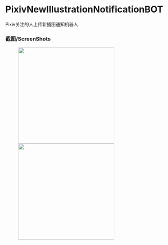 # PixivNewIllustrationNotificationBOT

Pixiv关注的人上传新插图通知机器人

### 截图/ScreenShots 

<figure class="third">
  <img src="https://p.sda1.dev/2/90ecc122f6c228832581ea0112212d39/demo01.jpg" width = "300" /> <img src="https://p.sda1.dev/2/714bee9f0736a4f3a68d4bd8f5137728/demo02.jpg" width = "300" />
</figure>

